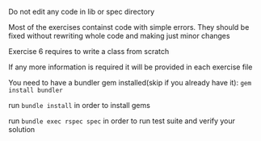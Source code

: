 Do not edit any code in lib or spec directory

Most of the exercises containst code with simple errors.
They should be fixed without rewriting whole code and making just minor changes

Exercise 6 requires to write a class from scratch

If any more information is required it will be provided in each exercise file

You need to have a bundler gem installed(skip if you already have it):
`gem install bundler`

run `bundle install` in order to install gems

run `bundle exec rspec spec` in order to run test suite and verify your solution
